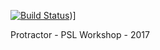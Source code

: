 [![Build Status](https://travis-ci.org/svillegasz/psl-workshop-api-testing-js.svg?branch=master)](https://travis-ci.org/svillegasz/psl-workshop-api-testing-js))]

Protractor - PSL Workshop - 2017
